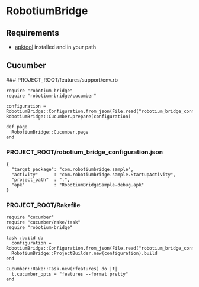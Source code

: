 RobotiumBridge
==============

Requirements
------------

* [apktool](http://code.google.com/p/android-apktool/) installed and in your path

Cucumber
--------

### PROJECT_ROOT/features/support/env.rb

    require "robotium-bridge"
    require "robotium-bridge/cucumber"

    configuration = RobotiumBridge::Configuration.from_json(File.read("robotium_bridge_configuration.json"))
    RobotiumBridge::Cucumber.prepare(configuration)

    def page
      RobotiumBridge::Cucumber.page
    end

### PROJECT_ROOT/robotium_bridge_configuration.json

    {
      "target_package": "com.robotiumbridge.sample",
      "activity"      : "com.robotiumbridge.sample.StartupActivity",
      "project_path"  : ".",
      "apk"           : "RobotiumBridgeSample-debug.apk"
    }

### PROJECT_ROOT/Rakefile

    require "cucumber"
    require "cucumber/rake/task"
    require "robotium-bridge"

    task :build do
      configuration = RobotiumBridge::Configuration.from_json(File.read("robotium_bridge_configuration.json"))
      RobotiumBridge::ProjectBuilder.new(configuration).build
    end

    Cucumber::Rake::Task.new(:features) do |t|
      t.cucumber_opts = "features --format pretty"
    end
